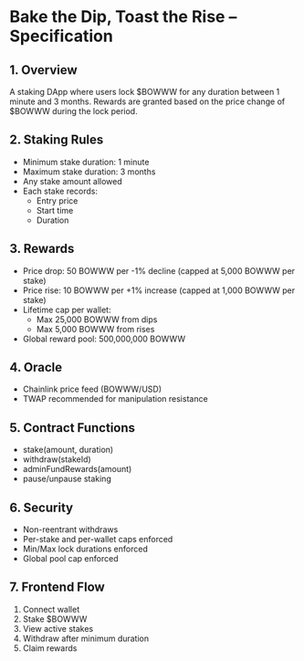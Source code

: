 # Bake the Dip, Toast the Rise – Specification

## 1. Overview
A staking DApp where users lock $BOWWW for any duration between 1 minute and 3 months. Rewards are granted based on the price change of $BOWWW during the lock period.

## 2. Staking Rules
- Minimum stake duration: 1 minute
- Maximum stake duration: 3 months
- Any stake amount allowed
- Each stake records:
  - Entry price
  - Start time
  - Duration

## 3. Rewards
- Price drop: 50 BOWWW per -1% decline (capped at 5,000 BOWWW per stake)
- Price rise: 10 BOWWW per +1% increase (capped at 1,000 BOWWW per stake)
- Lifetime cap per wallet:
  - Max 25,000 BOWWW from dips
  - Max 5,000 BOWWW from rises
- Global reward pool: 500,000,000 BOWWW

## 4. Oracle
- Chainlink price feed (BOWWW/USD)
- TWAP recommended for manipulation resistance

## 5. Contract Functions
- stake(amount, duration)
- withdraw(stakeId)
- adminFundRewards(amount)
- pause/unpause staking

## 6. Security
- Non-reentrant withdraws
- Per-stake and per-wallet caps enforced
- Min/Max lock durations enforced
- Global pool cap enforced

## 7. Frontend Flow
1. Connect wallet
2. Stake $BOWWW
3. View active stakes
4. Withdraw after minimum duration
5. Claim rewards
